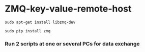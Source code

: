 # ZMQ-key-value-remote-host

  `sudo apt-get install libzmq-dev`
  
  `sudo pip install zmq`

### Run 2 scripts at one or several PCs for data exchange
